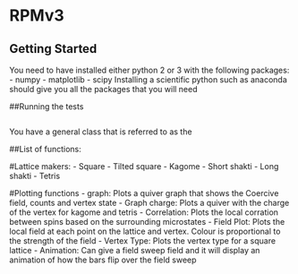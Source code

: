 # RPMv3

## Getting Started
You need to have installed either python 2 or 3 with the following packages:
	- numpy
	- matplotlib
	- scipy
Installing a scientific python such as anaconda should give you all the packages that 
you will need


##Running the tests

```

```
You have a general class that is referred to as the 




##List of functions:

#Lattice makers:
	- Square
	- Tilted square
	- Kagome
	- Short shakti
	- Long shakti
	- Tetris

#Plotting functions
    - graph: Plots a quiver graph that shows the Coercive field, counts and vertex state
    - Graph charge: Plots a quiver with the charge of the vertex for kagome and tetris
    - Correlation: Plots the local corration between spins based on the surrounding microstates
    - Field Plot: Plots the local field at each point on the lattice and vertex. Colour is 
                proportional to the strength of the field
    - Vertex Type: Plots the vertex type for a square lattice
    - Animation: Can give a field sweep field and it will display an animation of 
                how the bars flip over the field sweep

